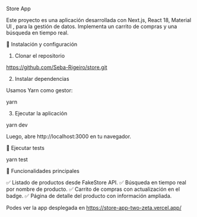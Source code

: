 Store App

Este proyecto es una aplicación desarrollada con Next.js, React 18, Material UI , para la gestión de datos. Implementa un carrito de compras y una búsqueda en tiempo real.

🚀 Instalación y configuración

1. Clonar el repositorio

https://github.com/Seba-Rigeiro/store.git

2. Instalar dependencias

Usamos Yarn como gestor:

yarn

3. Ejecutar la aplicación

yarn dev

Luego, abre http://localhost:3000 en tu navegador.

🧪 Ejecutar tests

yarn test

📌 Funcionalidades principales

✅ Listado de productos desde FakeStore API. ✅ Búsqueda en tiempo real por nombre de producto. ✅ Carrito de compras con actualización en el badge. ✅ Página de detalle del producto con información ampliada.

Podes ver la app desplegada en https://store-app-two-zeta.vercel.app/
